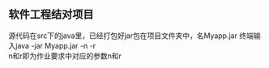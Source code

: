 ## 软件工程结对项目
源代码在src下的java里，已经打包好jar包在项目文件夹中，名Myapp.jar
终端输入java -jar Myapp.jar -n -r  
n和r即为作业要求中对应的参数n和r
